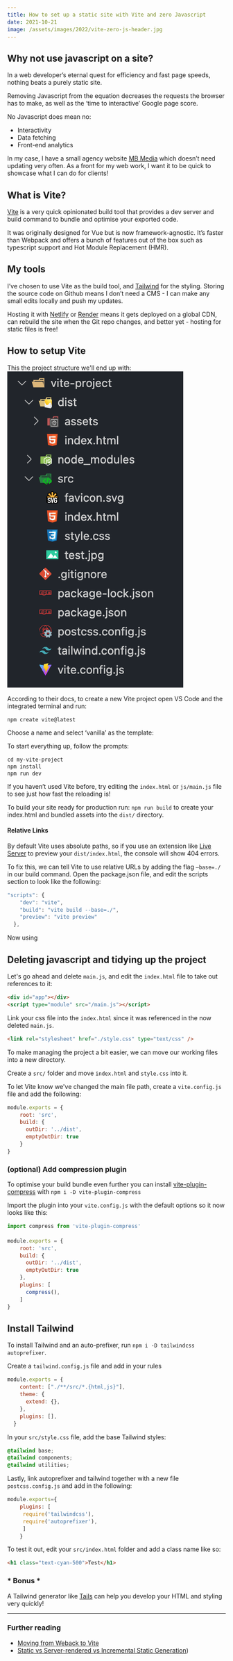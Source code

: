 ```yaml
---
title: How to set up a static site with Vite and zero Javascript
date: 2021-10-21
image: /assets/images/2022/vite-zero-js-header.jpg
---
```


## Why not use javascript on a site?
In a web developer’s eternal quest for efficiency and fast page speeds, nothing beats a purely static site.

Removing Javascript from the equation decreases the requests the browser has to make, as well as the ‘time to interactive’ Google page score.

No Javascript does mean no:

* Interactivity
* Data fetching
* Front-end analytics

In my case, I have a small agency website [MB Media](mbmedia.co.nz) which doesn’t need updating very often. As a front for my web work, I want it to be quick to showcase what I can do for clients!

## What is Vite?

[Vite](https://vitejs.dev/guide/) is a very quick opinionated build tool that provides a dev server and build command to bundle and optimise your exported code.

It was originally designed for Vue but is now framework-agnostic. It’s faster than Webpack and offers a bunch of features out of the box such as typescript support and Hot Module Replacement (HMR).

## My tools

I’ve chosen to use Vite as the build tool, and [Tailwind](https://tailwindcss.com/) for the styling. Storing the source code on Github means I don’t need a CMS - I can make any small edits locally and push my updates.

Hosting it with [Netlify](https://www.netlify.com/) or [Render](https://render.com/) means it gets deployed on a global CDN, can rebuild the site when the Git repo changes, and better yet - hosting for static files is free!

## How to setup Vite

This the project structure we'll end up with:
![Vite project structure](/assets/images/2022/vite-project-structure.png)

According to their docs, to create a new Vite project open VS Code and the integrated terminal and run:

```
npm create vite@latest
```

Choose a name and select ‘vanilla’ as the template:

To start everything up, follow the prompts:

```
cd my-vite-project
npm install
npm run dev
```

If you haven’t used Vite before, try editing the `index.html` or `js/main.js` file to see just how fast the reloading is!

To build your site ready for production run: `npm run build` to create your index.html and bundled assets into the `dist/` directory.

#### Relative Links

By default Vite uses absolute paths, so if you use an extension like [Live Server](https://marketplace.visualstudio.com/items?itemName=ritwickdey.LiveServer) to preview your `dist/index.html`, the console will show 404 errors.

To fix this, we can tell Vite to use relative URLs by adding the flag `—base=./`  in our build command. Open the package.json file, and edit the scripts section to look like the following:

```javascript
"scripts": {
    "dev": "vite",
    "build": "vite build --base=./",
    "preview": "vite preview"
  },
```

Now using



## Deleting javascript and tidying up the project

Let's go ahead and delete `main.js`, and edit the `index.html` file to take out references to it:
```html
<div id="app"></div>
<script type="module" src="/main.js"></script>
```

Link your css file into the `index.html` since it was referenced in the now deleted `main.js`.
```html
<link rel="stylesheet" href="./style.css" type="text/css" />
```

To make managing the project a bit easier, we can move our working files into a new directory.

Create a `src/` folder and move `index.html` and `style.css` into it.

To let Vite know we've changed the main file path, create a `vite.config.js` file and add the following:

```javascript
module.exports = {
    root: 'src',
    build: {
      outDir: '../dist',
      emptyOutDir: true
    }
}
```

### (optional) Add compression plugin

To optimise your build bundle even further you can install [vite-plugin-compress](https://github.com/alloc/vite-plugin-compress) with `npm i -D vite-plugin-compress`

Import the plugin into your `vite.config.js` with the default options so it now looks like this:

```javascript
import compress from 'vite-plugin-compress'

module.exports = {
    root: 'src',
    build: {
      outDir: '../dist',
      emptyOutDir: true
    },
    plugins: [
      compress(),
    ]
}
```

## Install Tailwind

To install Tailwind and an auto-prefixer, run `npm i -D tailwindcss autoprefixer`.

Create a `tailwind.config.js` file and add in your rules
```javascript
module.exports = {
    content: ["./**/src/*.{html,js}"],
    theme: {
      extend: {},
    },
    plugins: [],
  }
```

In your `src/style.css` file, add the base Tailwind styles:
```css
@tailwind base;
@tailwind components;
@tailwind utilities;
```

Lastly, link autoprefixer and tailwind together with a new file `postcss.config.js` and add in the following:

```javascript
module.exports={
    plugins: [
     require('tailwindcss'),
     require('autoprefixer'),
     ]
    }
```

To test it out, edit your `src/index.html` folder and add a class name like so:
```html
<h1 class="text-cyan-500">Test</h1>
```


### * Bonus *

A Tailwind generator like [Tails](https://devdojo.com/tails/app) can help you develop your HTML and styling very quickly!

---

### Further reading

* [Moving from Weback to Vite](https://css-tricks.com/adding-vite-to-your-existing-web-app/)
* [Static vs Server-rendered vs Incremental Static Generation](https://blog.logrocket.com/incremental-static-regeneration-next-js/))
